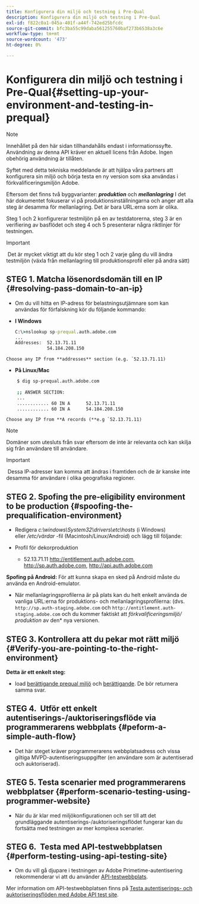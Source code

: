```yaml
---
title: Konfigurera din miljö och testning i Pre-Qual
description: Konfigurera din miljö och testning i Pre-Qual
exl-id: f822c0a1-045a-401f-a44f-742ed25bfcdc
source-git-commit: bfc3ba55c99daba561255760baf273b6538a3c6e
workflow-type: tm+mt
source-wordcount: '473'
ht-degree: 0%

---
```


# Konfigurera din miljö och testning i Pre-Qual{#setting-up-your-environment-and-testing-in-prequal}

>[!NOTE]
>
>Innehållet på den här sidan tillhandahålls endast i informationssyfte. Användning av denna API kräver en aktuell licens från Adobe. Ingen obehörig användning är tillåten.

Syftet med detta tekniska meddelande är att hjälpa våra partners att konfigurera sin miljö och börja testa en ny version som ska användas i förkvalificeringsmiljön Adobe.

Eftersom det finns två byggvarianter: ***produktion*** och ***mellanlagring*** I det här dokumentet fokuserar vi på produktionsinställningarna och anger att alla steg är desamma för mellanlagring. Det är bara URL:erna som är olika.

Steg 1 och 2 konfigurerar testmiljön på en av testdatorerna, steg 3 är en verifiering av basflödet och steg 4 och 5 presenterar några riktlinjer för testningen.

>[!IMPORTANT]
>
> Det är mycket viktigt att du kör steg 1 och 2 varje gång du vill ändra testmiljön (växla från mellanlagring till produktionsprofil eller på andra sätt)
 

## STEG 1. Matcha lösenordsdomän till en IP {#resolving-pass-domain-to-an-ip}

* Om du vill hitta en IP-adress för belastningsutjämnare som kan användas för förfalskning kör du följande kommando:

* **I Windows**

   ```cmd
   C:\>nslookup sp-prequal.auth.adobe.com
   ...
   Addresses:  52.13.71.11
               54.184.208.150
   ```

```Choose any IP from **addresses** section (e.g. `52.13.71.11)```

* **På Linux/Mac**

```sh
    $ dig sp-prequal.auth.adobe.com
    
    ;; ANSWER SECTION:
    ...
    ............ 60 IN A      52.13.71.11
    ............ 60 IN A      54.184.208.150
```

```Choose any IP from **A records (**e.g `52.13.71.11)```

>[!NOTE]
>
>Domäner som utesluts från svar eftersom de inte är relevanta och kan skilja sig från användare till användare.

>[!IMPORTANT]
>
> Dessa IP-adresser kan komma att ändras i framtiden och de är kanske inte desamma för användare i olika geografiska regioner.


## STEG 2.  Spofing the pre-eligibility environment to be production {#spoofing-the-prequalification-environment}

* Redigera *c:\\windows\\System32\\drivers\\etc\\hosts* (i Windows) eller */etc/värdar* -fil (Macintosh/Linux/Android) och lägg till följande:

* Profil för dekorproduktion
   * 52.13.71.11 http://entitlement.auth.adobe.com, http://sp.auth.adobe.com, http://api.auth.adobe.com

**Spofing på Android:** För att kunna skapa en sked på Android måste du använda en Android-emulator.

* När mellanlagringsprofilerna är på plats kan du helt enkelt använda de vanliga URL:erna för produktions- och mellanlagringsprofilerna: (dvs. `http://sp.auth-staging.adobe.com` och `http://entitlement.auth-staging.adobe.com` och du kommer faktiskt att *förkvalificeringsmiljö/ produktion* av den* nya versionen.


## STEG 3.  Kontrollera att du pekar mot rätt miljö {#Verify-you-are-pointing-to-the-right-environment}

**Detta är ett enkelt steg:**

* load [berättigande prequal miljö](https://entitlement-prequal.auth.adobe.com/environment.html) och [berättigande](https://entitlement.auth.adobe.com/environment.html). De bör returnera samma svar.


## STEG 4.  Utför ett enkelt autentiserings-/auktoriseringsflöde via programmerarens webbplats {#peform-a-simple-auth-flow}

* Det här steget kräver programmerarens webbplatsadress och vissa giltiga MVPD-autentiseringsuppgifter (en användare som är autentiserad och auktoriserad).

## STEG 5.  Testa scenarier med programmerarens webbplatser {#perform-scenario-testing-using-programmer-website}

* När du är klar med miljökonfigurationen och ser till att det grundläggande autentiserings-/auktoriseringsflödet fungerar kan du fortsätta med testningen av mer komplexa scenarier.


## STEG 6.  Testa med API-testwebbplatsen {#perform-testing-using-api-testing-site}

* Om du vill gå djupare i testningen av Adobe Primetime-autentisering rekommenderar vi att du använder [API-testwebbplats](http://entitlement-prequal.auth.adobe.com/apitest/api.html).

Mer information om API-testwebbplatsen finns på [Testa autentiserings- och auktoriseringsflöden med Adobe API test site](/help/authentication/test-authn-authz-flows-using-adobes-api-test-site.md).
